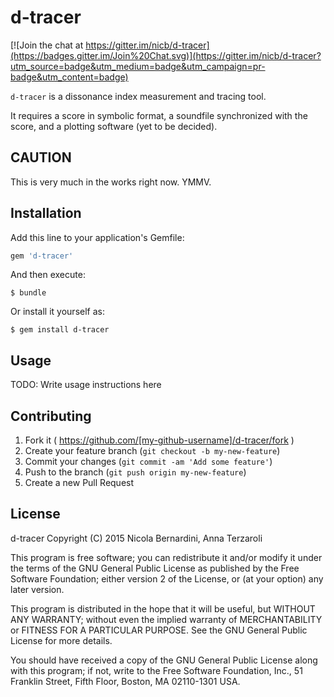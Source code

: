 # d-tracer

[![Join the chat at https://gitter.im/nicb/d-tracer](https://badges.gitter.im/Join%20Chat.svg)](https://gitter.im/nicb/d-tracer?utm_source=badge&utm_medium=badge&utm_campaign=pr-badge&utm_content=badge)

`d-tracer` is a dissonance index measurement and tracing tool.

It requires a score in symbolic format, a soundfile synchronized with the
score, and a plotting software (yet to be decided).

## CAUTION

This is very much in the works right now. YMMV.

## Installation

Add this line to your application's Gemfile:

```ruby
gem 'd-tracer'
```

And then execute:

    $ bundle

Or install it yourself as:

    $ gem install d-tracer

## Usage

TODO: Write usage instructions here

## Contributing

1. Fork it ( https://github.com/[my-github-username]/d-tracer/fork )
2. Create your feature branch (`git checkout -b my-new-feature`)
3. Commit your changes (`git commit -am 'Add some feature'`)
4. Push to the branch (`git push origin my-new-feature`)
5. Create a new Pull Request

## License

d-tracer
Copyright (C) 2015 Nicola Bernardini, Anna Terzaroli

This program is free software; you can redistribute it and/or modify
it under the terms of the GNU General Public License as published by
the Free Software Foundation; either version 2 of the License, or
(at your option) any later version.

This program is distributed in the hope that it will be useful,
but WITHOUT ANY WARRANTY; without even the implied warranty of
MERCHANTABILITY or FITNESS FOR A PARTICULAR PURPOSE.  See the
GNU General Public License for more details.

You should have received a copy of the GNU General Public License along
with this program; if not, write to the Free Software Foundation, Inc.,
51 Franklin Street, Fifth Floor, Boston, MA 02110-1301 USA.
